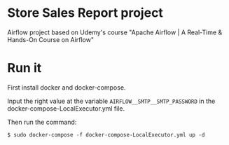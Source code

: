 # Store Sales Report project

Airflow project based on Udemy's course "Apache Airflow | A Real-Time & Hands-On Course on Airflow"

# Run it

First install docker and docker-compose.

Input the right value at the variable ```AIRFLOW__SMTP__SMTP_PASSWORD``` in the docker-compose-LocalExecutor.yml file.

Then run the command:

```
$ sudo docker-compose -f docker-compose-LocalExecutor.yml up -d
```
